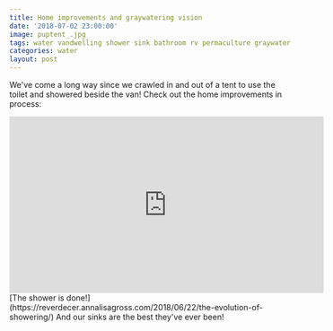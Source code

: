 ```yaml
---
title: Home improvements and graywatering vision
date: '2018-07-02 23:00:00'
image: puptent_.jpg
tags: water vandwelling shower sink bathroom rv permaculture graywater dry toilet
categories: water
layout: post
---
```


We've come a long way since we crawled in and out of a tent to use the toilet and showered beside the van! Check out the home improvements in process:
<iframe width="560" height="315" src="https://www.youtube.com/embed/i_BkL_2GB6E" frameborder="0" allow="autoplay; encrypted-media" allowfullscreen></iframe>
[The shower is done!](https://reverdecer.annalisagross.com/2018/06/22/the-evolution-of-showering/)
And our sinks are the best they've ever been!
